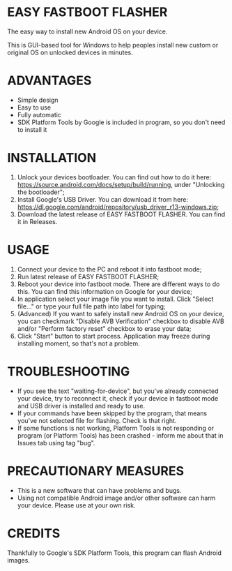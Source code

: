 # EASY FASTBOOT FLASHER
The easy way to install new Android OS on your device.

This is GUI-based tool for Windows to help peoples install new custom or original OS on unlocked devices in minutes.

# ADVANTAGES
- Simple design
- Easy to use
- Fully automatic
- SDK Platform Tools by Google is included in program, so you don't need to install it

# INSTALLATION
1. Unlock your devices bootloader. You can find out how to do it here: https://source.android.com/docs/setup/build/running, under "Unlocking the bootloader";
2. Install Google's USB Driver. You can download it from here: https://dl.google.com/android/repository/usb_driver_r13-windows.zip;
3. Download the latest release of EASY FASTBOOT FLASHER. You can find it in Releases.

# USAGE
1. Connect your device to the PC and reboot it into fastboot mode;
2. Run latest release of EASY FASTBOOT FLASHER;
3. Reboot your device into fastboot mode. There are different ways to do this. You can find this information on Google for your device;
4. In application select your image file you want to install. Click "Select file..." or type your full file path into label for typing;
5. (Advanced) If you want to safely install new Android OS on your device, you can checkmark "Disable AVB Verification" checkbox to disable AVB and/or "Perform factory reset" checkbox to erase your data;
6. Click "Start" button to start process. Application may freeze during installing moment, so that's not a problem.

# TROUBLESHOOTING
- If you see the text "waiting-for-device", but you've already connected your device, try to reconnect it, check if your device in fastboot mode and USB driver is installed and ready to use.
- If your commands have been skipped by the program, that means you've not selected file for flashing. Check is that right.
- If some functions is not working, Platform Tools is not responding or program (or Platform Tools) has been crashed - inform me about that in Issues tab using tag "bug". 

# PRECAUTIONARY MEASURES
- This is a new software that can have problems and bugs.
- Using not compatible Android image and/or other software can harm your device. Please use at your own risk.

# CREDITS
Thankfully to Google's SDK Platform Tools, this program can flash Android images.
